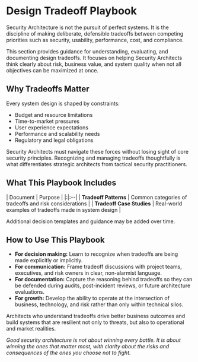 # Design Tradeoff Playbook

Security Architecture is not the pursuit of perfect systems. It is the discipline of making deliberate, defensible tradeoffs between competing priorities such as security, usability, performance, cost, and compliance.

This section provides guidance for understanding, evaluating, and documenting design tradeoffs. It focuses on helping Security Architects think clearly about risk, business value, and system quality when not all objectives can be maximized at once.



## Why Tradeoffs Matter

Every system design is shaped by constraints:
- Budget and resource limitations
- Time-to-market pressures
- User experience expectations
- Performance and scalability needs
- Regulatory and legal obligations

Security Architects must navigate these forces without losing sight of core security principles. Recognizing and managing tradeoffs thoughtfully is what differentiates strategic architects from tactical security practitioners.



## What This Playbook Includes

| Document | Purpose |
|:|:--|
| **Tradeoff Patterns** | Common categories of tradeoffs and risk considerations |
| **Tradeoff Case Studies** | Real-world examples of tradeoffs made in system design |

Additional decision templates and guidance may be added over time.



## How to Use This Playbook

- **For decision making:** Learn to recognize when tradeoffs are being made explicitly or implicitly.
- **For communication:** Frame tradeoff discussions with project teams, executives, and risk owners in clear, non-alarmist language.
- **For documentation:** Capture the reasoning behind tradeoffs so they can be defended during audits, post-incident reviews, or future architecture evaluations.
- **For growth:** Develop the ability to operate at the intersection of business, technology, and risk rather than only within technical silos.

Architects who understand tradeoffs drive better business outcomes and build systems that are resilient not only to threats, but also to operational and market realities.



*Good security architecture is not about winning every battle. It is about winning the ones that matter most, with clarity about the risks and consequences of the ones you choose not to fight.*
